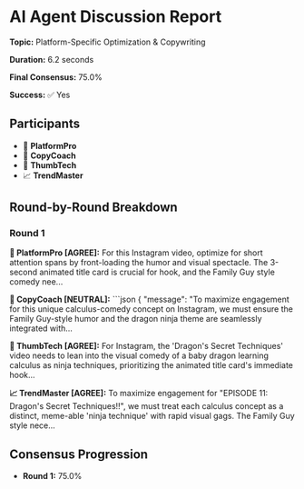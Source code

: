 # AI Agent Discussion Report

**Topic:** Platform-Specific Optimization & Copywriting

**Duration:** 6.2 seconds

**Final Consensus:** 75.0%

**Success:** ✅ Yes

## Participants

- 🤖 **PlatformPro**
- 🤖 **CopyCoach**
- 🤖 **ThumbTech**
- 📈 **TrendMaster**

## Round-by-Round Breakdown

### Round 1

**🤖 PlatformPro [AGREE]:** For this Instagram video, optimize for short attention spans by front-loading the humor and visual spectacle.  The 3-second animated title card is crucial for hook, and the Family Guy style comedy nee...

**🤖 CopyCoach [NEUTRAL]:** ```json
{
  "message": "To maximize engagement for this unique calculus-comedy concept on Instagram, we must ensure the Family Guy-style humor and the dragon ninja theme are seamlessly integrated with...

**🤖 ThumbTech [AGREE]:** For Instagram, the 'Dragon's Secret Techniques' video needs to lean into the visual comedy of a baby dragon learning calculus as ninja techniques, prioritizing the animated title card's immediate hook...

**📈 TrendMaster [AGREE]:** To maximize engagement for "EPISODE 11: Dragon's Secret Techniques!!", we must treat each calculus concept as a distinct, meme-able 'ninja technique' with rapid visual gags.  The Family Guy style nece...

## Consensus Progression

- **Round 1:** 75.0%
